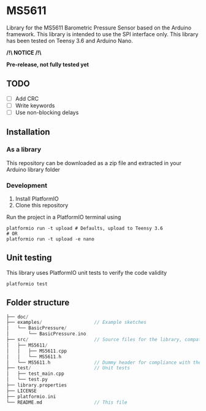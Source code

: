 # MS5611

Library for the MS5611 Barometric Pressure Sensor based on the Arduino framework. This library is intended to use the SPI interface only. This library has been tested on Teensy 3.6 and Arduino Nano.

**/!\ NOTICE /!\\**

**Pre-release, not fully tested yet**

## TODO

- [ ] Add CRC
- [ ] Write keywords
- [ ] Use non-blocking delays

## Installation

### As a library

This repository can be downloaded as a zip file and extracted in your Arduino library folder

### Development

1. Install PlatformIO
2. Clone this repository

Run the project in a PlatformIO terminal using

```shell
platformio run -t upload # Defaults, upload to Teensy 3.6
# OR
platformio run -t upload -e nano
```

## Unit testing

This library uses PlatformIO unit tests to verify the code validity

```shell
platformio test
```

## Folder structure

```cpp
├── doc/
├── examples/                   // Example sketches
│   └── BasicPressure/
│       └── BasicPressure.ino
├── src/                        // Source files for the library, compatible with PlatformIO
│   ├── MS5611/
│   │   ├── MS5611.cpp
│   │   └── MS5611.h
│   └── MS5611.h                // Dummy header for compliance with the Arduino library format
├── test/                       // Unit tests
│   ├── test_main.cpp
│   └── test.py
├── library.properties
├── LICENSE
├── platformio.ini
└── README.md                   // This file
```